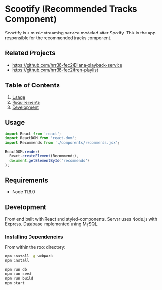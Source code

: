 # Scootify (Recommended Tracks Component)

  Scootify is a music streaming service modeled after Spotify. This is the app responsible for the recommended tracks component.

## Related Projects

  - https://github.com/hrr36-fec2/Eliana-playback-service
  - https://github.com/hrr36-fec2/fren-playlist

## Table of Contents

1. [Usage](#Usage)
1. [Requirements](#requirements)
1. [Development](#development)

## Usage

```javascript
import React from 'react';
import ReactDOM from 'react-dom';
import Recommends from './components/recommends.jsx';

ReactDOM.render(
  React.createElement(Recommends),
  document.getElementById('recommends')
);
```

## Requirements

- Node 11.6.0

## Development

Front end built with React and styled-components. Server uses Node.js with Express. Database implemented using MySQL.

### Installing Dependencies

From within the root directory:

```sh
npm install -g webpack
npm install

npm run db
npm run seed
npm run build
npm start
```
